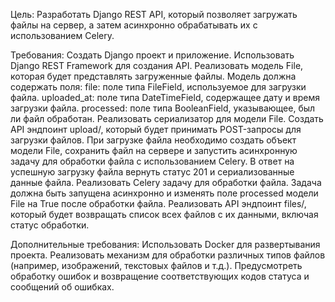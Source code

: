 Цель:
Разработать Django REST API, который позволяет загружать файлы на сервер, а затем асинхронно обрабатывать их с использованием Celery.

Требования:
Создать Django проект и приложение.
Использовать Django REST Framework для создания API.
Реализовать модель File, которая будет представлять загруженные файлы. Модель должна содержать поля:
file: поле типа FileField, используемое для загрузки файла.
uploaded_at: поле типа DateTimeField, содержащее дату и время загрузки файла.
processed: поле типа BooleanField, указывающее, был ли файл обработан.
Реализовать сериализатор для модели File.
Создать API эндпоинт upload/, который будет принимать POST-запросы для загрузки файлов. При загрузке файла необходимо создать объект модели File, сохранить файл на сервере и запустить асинхронную задачу для обработки файла с использованием Celery. В ответ на успешную загрузку файла вернуть статус 201 и сериализованные данные файла.
Реализовать Celery задачу для обработки файла. Задача должна быть запущена асинхронно и изменять поле processed модели File на True после обработки файла.
Реализовать API эндпоинт files/, который будет возвращать список всех файлов с их данными, включая статус обработки.

Дополнительные требования:
Использовать Docker для развертывания проекта.
Реализовать механизм для обработки различных типов файлов (например, изображений, текстовых файлов и т.д.).
Предусмотреть обработку ошибок и возвращение соответствующих кодов статуса и сообщений об ошибках.
